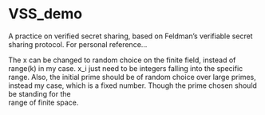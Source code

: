 # VSS_demo
A practice on verified secret sharing, based on Feldman’s verifiable secret sharing protocol.
For personal reference...

The x can be changed to random choice on the finite field, instead of range(k) in my case. x_i just need to be integers falling into the specific range.
Also, the initial prime should be of random choice over large primes, instead my case, which is a fixed number. Though the prime chosen should be standing for the \
range of finite space.
